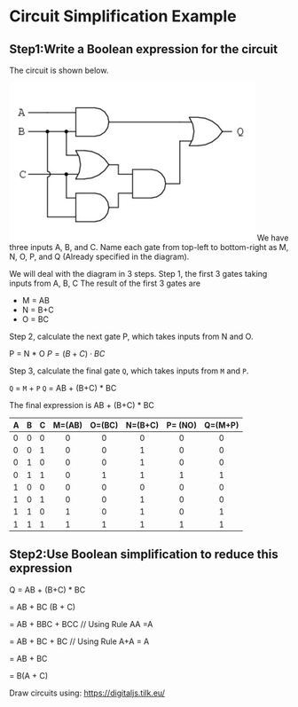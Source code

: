 
# Circuit Simplification Example

## Step1:Write a Boolean expression for the circuit

The circuit is shown below.

![Circuits Simplification](image/circuit-simplification-example/circuits-simplification.jpg)
We have three inputs A, B, and C. Name each gate from top-left to bottom-right as M, N, O, P, and Q (Already specified in the diagram).

We will deal with the diagram in 3 steps.  Step 1, the first 3 gates taking inputs from A, B, C
The result of the first 3 gates are

- M = AB
- N = B+C
- O = BC

Step 2, calculate the next gate P, which takes inputs from N and O.

P = N \* O
$P = (B+C) \cdot BC$

Step 3, calculate the final gate `Q`, which takes inputs from `M` and `P`.

`Q` = `M` + `P`
`Q` = AB + (B+C) * BC

The final expression is AB + (B+C) * BC

| A | B | C | M=(AB) | O=(BC) | N=(B+C) | P= (NO) | Q=(M+P) |
|---|---|---|:------:|:------:|:-------:|:-------:|:-------:|
| 0 | 0 | 0 |   0    |   0    |    0    |    0    |    0    |
| 0 | 0 | 1 |   0    |   0    |    1    |    0    |    0    |
| 0 | 1 | 0 |   0    |   0    |    1    |    0    |    0    |
| 0 | 1 | 1 |   0    |   1    |    1    |    1    |    1    |
| 1 | 0 | 0 |   0    |   0    |    0    |    0    |    0    |
| 1 | 0 | 1 |   0    |   0    |    1    |    0    |    0    |
| 1 | 1 | 0 |   1    |   0    |    1    |    0    |    1    |
| 1 | 1 | 1 |   1    |   1    |    1    |    1    |    1    |

## Step2:Use Boolean simplification to reduce this expression

Q = AB + (B+C) * BC

= AB + BC (B + C)

= AB + BBC + BCC // Using Rule AA =A

= AB + BC + BC // Using Rule A+A = A

= AB + BC

= B(A + C)

Draw circuits using:
<https://digitaljs.tilk.eu/>
